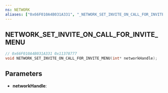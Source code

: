 ```yaml
---
ns: NETWORK
aliases: ["0x66F010A4B031A331", "_NETWORK_SET_INVITE_ON_CALL_FOR_INVITE_MENU"]
---
```

## NETWORK_SET_INVITE_ON_CALL_FOR_INVITE_MENU

```c
// 0x66F010A4B031A331 0x11378777
void NETWORK_SET_INVITE_ON_CALL_FOR_INVITE_MENU(int* networkHandle);
```


## Parameters
* **networkHandle**: 

